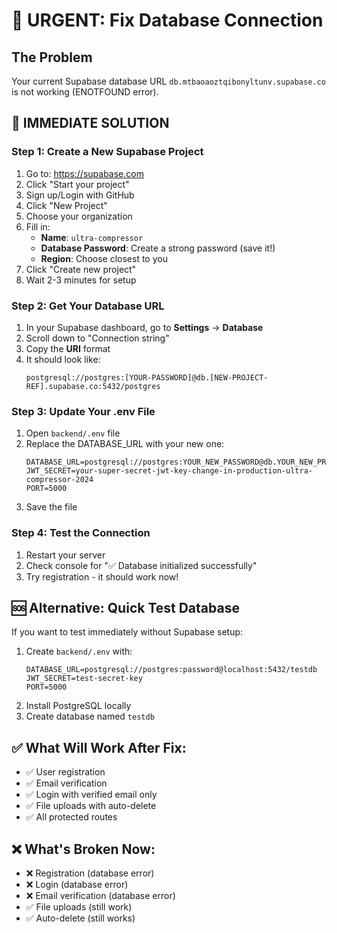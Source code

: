 # 🚨 URGENT: Fix Database Connection

## The Problem
Your current Supabase database URL `db.mtbaoaoztqibonyltunv.supabase.co` is not working (ENOTFOUND error).

## 🔧 IMMEDIATE SOLUTION

### Step 1: Create a New Supabase Project
1. Go to: https://supabase.com
2. Click "Start your project"
3. Sign up/Login with GitHub
4. Click "New Project"
5. Choose your organization
6. Fill in:
   - **Name**: `ultra-compressor`
   - **Database Password**: Create a strong password (save it!)
   - **Region**: Choose closest to you
7. Click "Create new project"
8. Wait 2-3 minutes for setup

### Step 2: Get Your Database URL
1. In your Supabase dashboard, go to **Settings** → **Database**
2. Scroll down to "Connection string"
3. Copy the **URI** format
4. It should look like:
   ```
   postgresql://postgres:[YOUR-PASSWORD]@db.[NEW-PROJECT-REF].supabase.co:5432/postgres
   ```

### Step 3: Update Your .env File
1. Open `backend/.env` file
2. Replace the DATABASE_URL with your new one:
   ```
   DATABASE_URL=postgresql://postgres:YOUR_NEW_PASSWORD@db.YOUR_NEW_PROJECT_REF.supabase.co:5432/postgres
   JWT_SECRET=your-super-secret-jwt-key-change-in-production-ultra-compressor-2024
   PORT=5000
   ```
3. Save the file

### Step 4: Test the Connection
1. Restart your server
2. Check console for "✅ Database initialized successfully"
3. Try registration - it should work now!

## 🆘 Alternative: Quick Test Database

If you want to test immediately without Supabase setup:

1. Create `backend/.env` with:
   ```
   DATABASE_URL=postgresql://postgres:password@localhost:5432/testdb
   JWT_SECRET=test-secret-key
   PORT=5000
   ```
2. Install PostgreSQL locally
3. Create database named `testdb`

## ✅ What Will Work After Fix:
- ✅ User registration
- ✅ Email verification
- ✅ Login with verified email only
- ✅ File uploads with auto-delete
- ✅ All protected routes

## ❌ What's Broken Now:
- ❌ Registration (database error)
- ❌ Login (database error)
- ❌ Email verification (database error)
- ✅ File uploads (still work)
- ✅ Auto-delete (still works)

